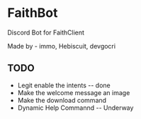 # FaithBot
Discord Bot for FaithClient

Made by - immo, Hebiscuit, devgocri

## TODO
- Legit enable the intents -- done
- Make the welcome message an image
- Make the download command
- Dynamic Help Commannd -- Underway
